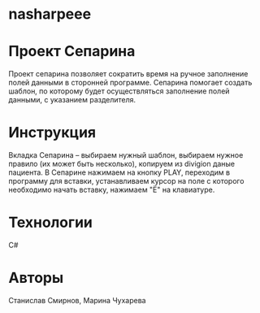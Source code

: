 # nasharpeee
# Проект Сепарина
Проект сепарина позволяет сократить время на ручное заполнение полей данными в сторонней программе. 
Сепарина помогает создать шаблон, по которому будет осуществляться заполнение полей данными, с указанием разделителя.

# Инструкция
Вкладка Сепарина – выбираем нужный шаблон, выбираем нужное правило (их может быть несколько), копируем из divigion даные пациента.
В Сепарине нажимаем на кнопку PLAY, переходим в программу для вставки, устанавливаем курсор на поле с которого необходимо начать вставку, нажимаем "Ё" на клавиатуре.

# Технологии
C#

# Авторы
Станислав Смирнов, Марина Чухарева
